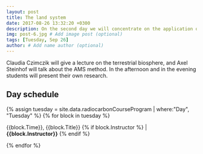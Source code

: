 ```yaml
---
layout: post
title: The land system
date: 2017-08-26 13:32:20 +0300
description: On the second day we will concentrate on the application of radiocarbon to study terrestrial systems
img: post-6.jpg # Add image post (optional)
tags: [Tuesday, Sep 26]
author: # Add name author (optional)
---
```


Claudia Czimczik will give a lecture on the terrestrial biosphere, and Axel Steinhof will talk about the AMS method. 
In the afternoon and in the evening students will present their own research. 

## Day schedule

{% assign tuesday = site.data.radiocarbonCourseProgram | where:"Day", "Tuesday" %}
{% for block in tuesday %}
<p>{{block.Time}}, {{block.Title}} {% if block.Instructor %} | <b>{{block.Instructor}}</b> {% endif %} </p>
{% endfor %}

